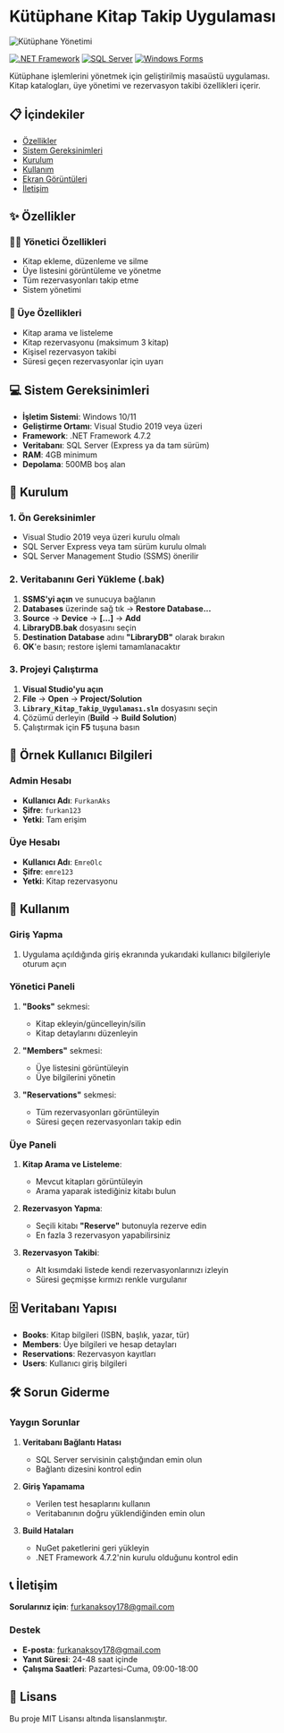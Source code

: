 # Kütüphane Kitap Takip Uygulaması

![Kütüphane Yönetimi](images/library-logo.png)

[![.NET Framework](https://img.shields.io/badge/.NET%20Framework-4.7.2-blue)](https://dotnet.microsoft.com/download/dotnet-framework)
[![SQL Server](https://img.shields.io/badge/SQL%20Server-Express-red)](https://www.microsoft.com/sql-server)
[![Windows Forms](https://img.shields.io/badge/Windows%20Forms-Desktop-green)](https://docs.microsoft.com/dotnet/desktop/winforms)

Kütüphane işlemlerini yönetmek için geliştirilmiş masaüstü uygulaması. Kitap katalogları, üye yönetimi ve rezervasyon takibi özellikleri içerir.

## 📋 İçindekiler

- [Özellikler](#özellikler)
- [Sistem Gereksinimleri](#sistem-gereksinimleri)
- [Kurulum](#kurulum)
- [Kullanım](#kullanım)
- [Ekran Görüntüleri](#ekran-görüntüleri)
- [İletişim](#iletişim)

## ✨ Özellikler

### 👨‍💼 Yönetici Özellikleri
- Kitap ekleme, düzenleme ve silme
- Üye listesini görüntüleme ve yönetme
- Tüm rezervasyonları takip etme
- Sistem yönetimi

### 👥 Üye Özellikleri
- Kitap arama ve listeleme
- Kitap rezervasyonu (maksimum 3 kitap)
- Kişisel rezervasyon takibi
- Süresi geçen rezervasyonlar için uyarı

## 💻 Sistem Gereksinimleri

- **İşletim Sistemi**: Windows 10/11
- **Geliştirme Ortamı**: Visual Studio 2019 veya üzeri
- **Framework**: .NET Framework 4.7.2
- **Veritabanı**: SQL Server (Express ya da tam sürüm)
- **RAM**: 4GB minimum
- **Depolama**: 500MB boş alan

## 🚀 Kurulum

### 1. Ön Gereksinimler
- Visual Studio 2019 veya üzeri kurulu olmalı
- SQL Server Express veya tam sürüm kurulu olmalı
- SQL Server Management Studio (SSMS) önerilir

### 2. Veritabanını Geri Yükleme (.bak)

1. **SSMS'yi açın** ve sunucuya bağlanın
2. **Databases** üzerinde sağ tık → **Restore Database...**
3. **Source** → **Device** → **[...]** → **Add**
4. **LibraryDB.bak** dosyasını seçin
5. **Destination Database** adını **"LibraryDB"** olarak bırakın
6. **OK**'e basın; restore işlemi tamamlanacaktır

### 3. Projeyi Çalıştırma

1. **Visual Studio'yu açın**
2. **File** → **Open** → **Project/Solution**
3. **`Library_Kitap_Takip_Uygulaması.sln`** dosyasını seçin
4. Çözümü derleyin (**Build** → **Build Solution**)
5. Çalıştırmak için **F5** tuşuna basın

## 👤 Örnek Kullanıcı Bilgileri

### Admin Hesabı
- **Kullanıcı Adı**: `FurkanAks`
- **Şifre**: `furkan123`
- **Yetki**: Tam erişim

### Üye Hesabı
- **Kullanıcı Adı**: `EmreOlc`
- **Şifre**: `emre123`
- **Yetki**: Kitap rezervasyonu

## 📖 Kullanım

### Giriş Yapma
1. Uygulama açıldığında giriş ekranında yukarıdaki kullanıcı bilgileriyle oturum açın

### Yönetici Paneli
1. **"Books"** sekmesi:
   - Kitap ekleyin/güncelleyin/silin
   - Kitap detaylarını düzenleyin

2. **"Members"** sekmesi:
   - Üye listesini görüntüleyin
   - Üye bilgilerini yönetin

3. **"Reservations"** sekmesi:
   - Tüm rezervasyonları görüntüleyin
   - Süresi geçen rezervasyonları takip edin

### Üye Paneli
1. **Kitap Arama ve Listeleme**:
   - Mevcut kitapları görüntüleyin
   - Arama yaparak istediğiniz kitabı bulun

2. **Rezervasyon Yapma**:
   - Seçili kitabı **"Reserve"** butonuyla rezerve edin
   - En fazla 3 rezervasyon yapabilirsiniz

3. **Rezervasyon Takibi**:
   - Alt kısımdaki listede kendi rezervasyonlarınızı izleyin
   - Süresi geçmişse kırmızı renkle vurgulanır

## 🗄 Veritabanı Yapısı

- **Books**: Kitap bilgileri (ISBN, başlık, yazar, tür)
- **Members**: Üye bilgileri ve hesap detayları
- **Reservations**: Rezervasyon kayıtları
- **Users**: Kullanıcı giriş bilgileri

## 🛠 Sorun Giderme

### Yaygın Sorunlar

1. **Veritabanı Bağlantı Hatası**
   - SQL Server servisinin çalıştığından emin olun
   - Bağlantı dizesini kontrol edin

2. **Giriş Yapamama**
   - Verilen test hesaplarını kullanın
   - Veritabanının doğru yüklendiğinden emin olun

3. **Build Hataları**
   - NuGet paketlerini geri yükleyin
   - .NET Framework 4.7.2'nin kurulu olduğunu kontrol edin

## 📞 İletişim

**Sorularınız için**: furkanaksoy178@gmail.com

### Destek
- **E-posta**: furkanaksoy178@gmail.com  
- **Yanıt Süresi**: 24-48 saat içinde
- **Çalışma Saatleri**: Pazartesi-Cuma, 09:00-18:00

## 📄 Lisans

Bu proje MIT Lisansı altında lisanslanmıştır.
